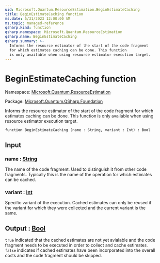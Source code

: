 ```yaml
---
uid: Microsoft.Quantum.ResourceEstimation.BeginEstimateCaching
title: BeginEstimateCaching function
ms.date: 5/31/2023 12:00:00 AM
ms.topic: managed-reference
qsharp.kind: function
qsharp.namespace: Microsoft.Quantum.ResourceEstimation
qsharp.name: BeginEstimateCaching
qsharp.summary: >-
  Informs the resource estimator of the start of the code fragment
  for which estimates caching can be done. This function
  is only available when using resource estimator execution target.
---
```


# BeginEstimateCaching function

Namespace: [Microsoft.Quantum.ResourceEstimation](xref:Microsoft.Quantum.ResourceEstimation)

Package: [Microsoft.Quantum.QSharp.Foundation](https://nuget.org/packages/Microsoft.Quantum.QSharp.Foundation)


Informs the resource estimator of the start of the code fragmentfor which estimates caching can be done. This functionis only available when using resource estimator execution target.

```qsharp
function BeginEstimateCaching (name : String, variant : Int) : Bool
```


## Input

### name : [String](xref:microsoft.quantum.qsharp.valueliterals#string-literals)

The name of the code fragment. Used to distinguish it from other code fragments.Typically this is the name of the operation for which estimates can be cached.


### variant : [Int](xref:microsoft.quantum.qsharp.valueliterals#int-literals)

Specific variant of the execution. Cached estimates can only be reused if thevariant for which they were collected and the current variant is the same.



## Output : [Bool](xref:microsoft.quantum.qsharp.valueliterals#bool-literals)

`true` indicated that the cached estimates are not yet avialable and the code fragmentneeds to be executed in order to collect and cache estimates.`false` indicates if cached estimates have been incorporated into the overall costsand the code fragment should be skipped.